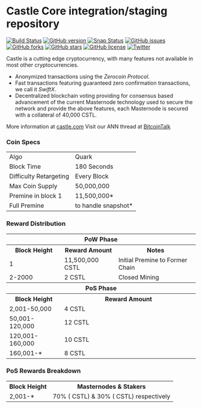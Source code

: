 Castle Core integration/staging repository
=====================================

[![Build Status](https://travis-ci.org/castle/castle.svg?branch=master)](https://travis-ci.org/castle/castle) [![GitHub version](https://badge.fury.io/gh/castle%2Fcastle.svg)](https://badge.fury.io/gh/castle%2Fcastle) [![Snap Status](https://build.snapcraft.io/badge/castle/castle.svg)](https://build.snapcraft.io/user/castle/castle) [![GitHub issues](https://img.shields.io/github/issues/castle/castle.svg)](https://github.com/castle/castle/issues) [![GitHub forks](https://img.shields.io/github/forks/castle/castle.svg)](https://github.com/castle/castle/network) [![GitHub stars](https://img.shields.io/github/stars/castle/castle.svg)](https://github.com/castle/castle/stargazers) [![GitHub license](https://img.shields.io/github/license/castle/castle.svg)](https://github.com/castle/castle/blob/master/COPYING) [![Twitter](https://img.shields.io/twitter/url/http/github.com/castle/castle.svg?style=social)](https://twitter.com/intent/tweet?text=Wow:&url=http%3A%2F%2Fgithub.com%2Fcastle%2Fcastle)

Castle is a cutting edge cryptocurrency, with many features not available in most other cryptocurrencies.
- Anonymized transactions using the _Zerocoin Protocol_.
- Fast transactions featuring guaranteed zero confirmation transactions, we call it _SwiftX_.
- Decentralized blockchain voting providing for consensus based advancement of the current Masternode
  technology used to secure the network and provide the above features, each Masternode is secured
  with a collateral of 40,000 CSTL.

More information at [castle.com](http://www.castle.com/) Visit our ANN thread at [BitcoinTalk](https://bitcointalk.org/index.php?topic=1911583.0)

### Coin Specs
<table>
<tr><td>Algo</td><td>Quark</td></tr>
<tr><td>Block Time</td><td>180 Seconds</td></tr>
<tr><td>Difficulty Retargeting</td><td>Every Block</td></tr>
<tr><td>Max Coin Supply</td><td>50,000,000</td></tr>
<tr><td>Premine in block 1</td><td>11,500,000*</td></tr>
<tr><td>Full Premine</td><td>to handle snapshot*</td></tr>
</table>

### Reward Distribution

<table>
<th colspan=4>PoW Phase</th>
<tr><th>Block Height</th><th>Reward Amount</th><th>Notes</th></tr>
<tr><td>1</td><td>11,500,000 CSTL</td><td>Initial Premine to Former Chain</td></tr>
<tr><td>2-2000</td><td>2 CSTL</td><td>Closed Mining</td></tr>
<tr><th colspan=4>PoS Phase</th></tr>
<tr><th>Block Height</th><th colspan=2>Reward Amount</th></tr>
<tr><td>2,001-50,000</td><td>4 CSTL</td></tr>
  <tr><td>50,001-120,000</td><td>12 CSTL</td></tr>
  <tr><td>120,001-160,000</td><td>10 CSTL</td></tr>
  <tr><td>160,001-*</td><td>8 CSTL</td></tr>
</table>

### PoS Rewards Breakdown

<table>
<th>Block Height</th><th>Masternodes & Stakers</th>
<tr><td>2,001-*</td><td>70% ( CSTL) & 30% ( CSTL) respectively</td></tr>
</table>
